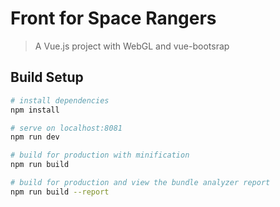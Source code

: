 # Front for Space Rangers

> A Vue.js project with WebGL and vue-bootsrap

## Build Setup

``` bash
# install dependencies
npm install

# serve on localhost:8081
npm run dev

# build for production with minification
npm run build

# build for production and view the bundle analyzer report
npm run build --report
```
